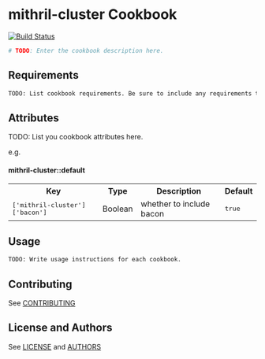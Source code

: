 mithril-cluster Cookbook
========================

[![Build Status](https://travis-ci.org/modcloth-cookbooks/mithril-cluster.png?branch=master)](https://travis-ci.org/modcloth-cookbooks/mithril-cluster)

```bash
# TODO: Enter the cookbook description here.
```

Requirements
------------

```bash
TODO: List cookbook requirements. Be sure to include any requirements this cookbook has on platforms, libraries, other cookbooks, packages, operating systems, etc.
```

Attributes
----------
TODO: List you cookbook attributes here.

e.g.
#### mithril-cluster::default
<table>
  <tr>
    <th>Key</th>
    <th>Type</th>
    <th>Description</th>
    <th>Default</th>
  </tr>
  <tr>
    <td><tt>['mithril-cluster']['bacon']</tt></td>
    <td>Boolean</td>
    <td>whether to include bacon</td>
    <td><tt>true</tt></td>
  </tr>
</table>

Usage
-----

```bash
TODO: Write usage instructions for each cookbook.
```

Contributing
------------

See [CONTRIBUTING](CONTRIBUTING.md)

License and Authors
-------------------

See [LICENSE](LICENSE.txt) and [AUTHORS](AUTHORS.md)
